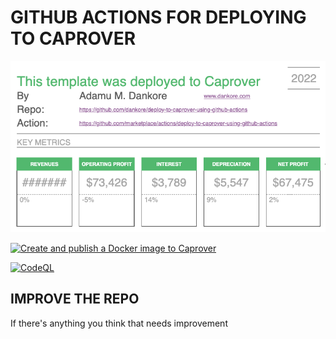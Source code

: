 # GITHUB ACTIONS FOR DEPLOYING TO CAPROVER

![banner](./banner.png)

[![Create and publish a Docker image to Caprover](https://github.com/dankore/deploy-to-caprover-using-github-actions/actions/workflows/deploy-to-caprover.yml/badge.svg?branch=master)](https://github.com/dankore/deploy-to-caprover-using-github-actions/actions/workflows/deploy-to-caprover.yml)

[![CodeQL](https://github.com/dankore/deploy-to-caprover-using-github-actions/actions/workflows/codeql.yml/badge.svg)](https://github.com/dankore/deploy-to-caprover-using-github-actions/actions/workflows/codeql.yml)

## IMPROVE THE REPO

If there's anything you think that needs improvement
